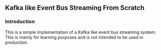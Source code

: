 ## Kafka like Event Bus Streaming From Scratch

### Introduction
This is a simple implementation of a Kafka like event bus streaming system. 
This is mainly for learning purposes and is not intended to be used in production.



